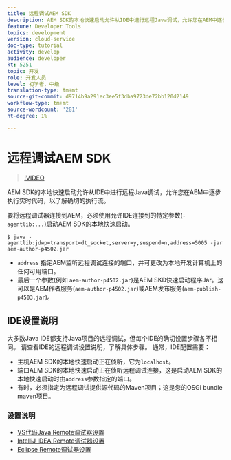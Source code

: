 ```yaml
---
title: 远程调试AEM SDK
description: AEM SDK的本地快速启动允许从IDE中进行远程Java调试，允许您在AEM中逐步执行实时代码，以了解确切的执行流。
feature: Developer Tools
topics: development
version: cloud-service
doc-type: tutorial
activity: develop
audience: developer
kt: 5251
topic: 开发
role: 开发人员
level: 初学者，中级
translation-type: tm+mt
source-git-commit: d9714b9a291ec3ee5f3dba9723de72bb120d2149
workflow-type: tm+mt
source-wordcount: '281'
ht-degree: 1%

---
```



# 远程调试AEM SDK

>[!VIDEO](https://video.tv.adobe.com/v/34338/?quality=12&learn=on)

AEM SDK的本地快速启动允许从IDE中进行远程Java调试，允许您在AEM中逐步执行实时代码，以了解确切的执行流。

要将远程调试器连接到AEM，必须使用允许IDE连接到的特定参数(`-agentlib:...`)启动AEM SDK的本地快速启动。

```
$ java -agentlib:jdwp=transport=dt_socket,server=y,suspend=n,address=5005 -jar aem-author-p4502.jar   
```

+ `address` 指定AEM监听远程调试连接的端口，并可更改为本地开发计算机上的任何可用端口。
+ 最后一个参数(例如 `aem-author-p4502.jar`)是AEM SKD快速启动程序Jar。这可以是AEM作者服务(`aem-author-p4502.jar`)或AEM发布服务(`aem-publish-p4503.jar`)。

## IDE设置说明

大多数Java IDE都支持Java项目的远程调试，但每个IDE的确切设置步骤各不相同。 请查看IDE的远程调试设置说明，了解具体步骤。 通常，IDE配置需要：

+ 主机AEM SDK的本地快速启动正在侦听，它为`localhost`。
+ 端口AEM SDK的本地快速启动正在侦听远程调试连接，这是启动AEM SDK的本地快速启动时由`address`参数指定的端口。
+ 有时，必须指定为远程调试提供源代码的Maven项目；这是您的OSGi bundle maven项目。

### 设置说明

+ [VS代码Java Remote调试器设置](https://code.visualstudio.com/docs/java/java-debugging)
+ [IntelliJ IDEA Remote调试器设置](https://www.jetbrains.com/help/idea/run-debug-configuration-remote-debug.html)
+ [Eclipse Remote调试器设置](https://javapapers.com/core-java/java-remote-debug-with-eclipse/)
